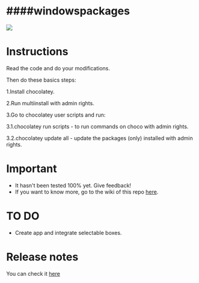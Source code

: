 ####windowspackages
=============================================  

![](http://img.clubic.com/07668051-photo-windows-10-logo.jpg)

Instructions
=============================================

Read the code and do your modifications.

Then do these basics steps:

1.Install chocolatey.

2.Run multiinstall with admin rights.

3.Go to chocolatey user scripts and run:

3.1.chocolatey run scripts - to run commands on choco with admin rights.

3.2.chocolatey update all - update the packages (only) installed with admin rights.

Important
=============================================
* It hasn't been tested 100% yet. Give feedback!
* If you want to know more, go to the wiki of this repo [here](https://github.com/adgellida/windowspackages/wiki).

TO DO
=============================================
* Create app and integrate selectable boxes.

Release notes
=============================================

You can check it [here](https://github.com/adgellida/windowspackages/releases)
